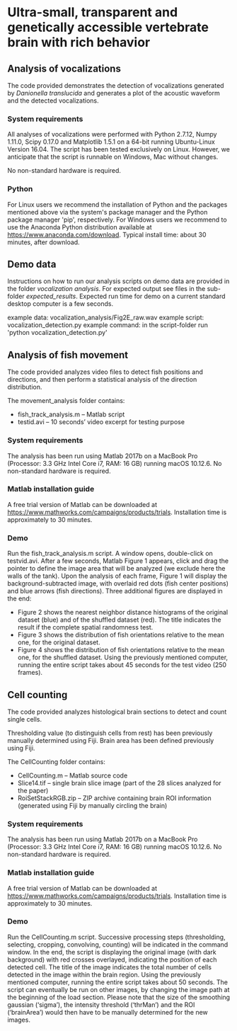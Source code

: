 # Ultra-small, transparent and genetically accessible vertebrate brain with rich behavior

## Analysis of vocalizations
The code provided demonstrates the detection of vocalizations generated by *Danionella translucida* and generates a plot of the acoustic waveform and the detected vocalizations.

### System requirements
All analyses of vocalizations were performed with Python 2.7.12, Numpy 1.11.0, Scipy 0.17.0 and Matplotlib 1.5.1 on a 64-bit running Ubuntu-Linux Version 16.04. 
The script has been tested exclusively on Linux. However, we anticipate that the script is runnable on Windows, Mac without changes.

No non-standard hardware is required.

### Python
For Linux users we recommend the installation of Python and the packages mentioned above via the system's package manager and the Python package manager 'pip', respectively. 
For Windows users we recommend to use the Anaconda Python distribution available at https://www.anaconda.com/download.
Typical install time: about 30 minutes, after download. 

## Demo data
Instructions on how to run our analysis scripts on demo data are provided in the folder *vocalization analysis*. For expected output see files in the sub-folder *expected_results*. Expected run time for demo on a current standard desktop computer is a few seconds.

example data: vocalization_analysis/Fig2E_raw.wav
example script: vocalization_detection.py
example command: in the script-folder run 'python vocalization_detection.py' 



## Analysis of fish movement
The code provided analyzes video files to detect fish positions and directions, and then perform a statistical analysis of the direction distribution.

The movement_analysis folder contains:
- fish_track_analysis.m – Matlab script
- testid.avi – 10 seconds’ video excerpt for testing purpose

### System requirements
The analysis has been run using Matlab 2017b on a MacBook Pro (Processor: 3.3 GHz Intel Core i7, RAM: 16 GB) running macOS 10.12.6. No non-standard hardware is required.

### Matlab installation guide
A free trial version of Matlab can be downloaded at https://www.mathworks.com/campaigns/products/trials.
Installation time is approximately to 30 minutes. 

### Demo
Run the fish_track_analysis.m script. A window opens, double-click on testvid.avi.
After a few seconds, Matlab Figure 1 appears, click and drag the pointer to define the image area that will be analyzed (we exclude here the walls of the tank).
Upon the analysis of each frame, Figure 1 will display the background-subtracted image, with overlaid red dots (fish center positions) and blue arrows (fish directions).
Three additional figures are displayed in the end: 
-	Figure 2 shows the nearest neighbor distance histograms of the original dataset (blue) and of the shuffled dataset (red). The title indicates the result if the complete spatial randomness test.
-	Figure 3 shows the distribution of fish orientations relative to the mean one, for the original dataset.
-	Figure 4 shows the distribution of fish orientations relative to the mean one, for the shuffled dataset.
Using the previously mentioned computer, running the entire script takes about 45 seconds for the test video (250 frames).



## Cell counting 
The code provided analyzes histological brain sections to detect and count single cells. 

Thresholding value (to distinguish cells from rest) has been previously manually determined using Fiji. Brain area has been defined previously using Fiji.

The CellCounting folder contains:
- CellCounting.m – Matlab source code
- Slice14.tif – single brain slice image (part of the 28 slices analyzed for the paper)
- RoiSetStackRGB.zip – ZIP archive containing brain ROI information (generated using Fiji by manually circling the brain)

### System requirements
The analysis has been run using Matlab 2017b on a MacBook Pro (Processor: 3.3 GHz Intel Core i7, RAM: 16 GB) running macOS 10.12.6. No non-standard hardware is required.

### Matlab installation guide
A free trial version of Matlab can be downloaded at https://www.mathworks.com/campaigns/products/trials.
Installation time is approximately to 30 minutes. 

### Demo
Run the CellCounting.m script. Successive processing steps (thresholding, selecting, cropping, convolving, counting) will be indicated in the command window.
In the end, the script is displaying the original image (with dark background) with red crosses overlayed, indicating the position of each detected cell. The title of the image indicates the total number of cells detected in the image within the brain region. Using the previously mentioned computer, running the entire script takes about 50 seconds.
The script can eventually be run on other images, by changing the image path at the beginning of the load section. Please note that the size of the smoothing gaussian (‘sigma’), the intensity threshold (‘thrMan’) and the ROI (‘brainArea’) would then have to be manually determined for the new images.











